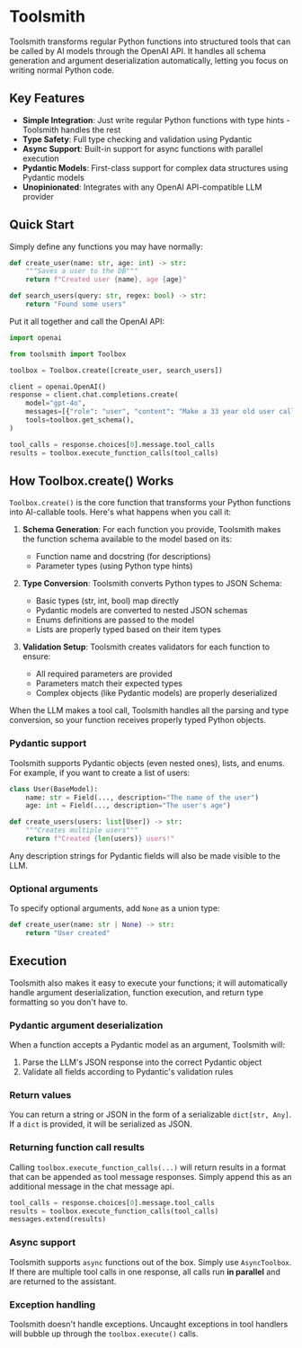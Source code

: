 # Toolsmith

Toolsmith transforms regular Python functions into structured tools that can be called by AI models through the OpenAI API. It handles all schema generation and argument deserialization automatically, letting you focus on writing normal Python code.

## Key Features

- **Simple Integration**: Just write regular Python functions with type hints - Toolsmith handles the rest
- **Type Safety**: Full type checking and validation using Pydantic
- **Async Support**: Built-in support for async functions with parallel execution
- **Pydantic Models**: First-class support for complex data structures using Pydantic models
- **Unopinionated**: Integrates with any OpenAI API-compatible LLM provider

## Quick Start

Simply define any functions you may have normally:

```py
def create_user(name: str, age: int) -> str:
    """Saves a user to the DB"""
    return f"Created user {name}, age {age}"

def search_users(query: str, regex: bool) -> str:
    return "Found some users"
```

Put it all together and call the OpenAI API:

```py
import openai

from toolsmith import Toolbox

toolbox = Toolbox.create([create_user, search_users])

client = openai.OpenAI()
response = client.chat.completions.create(
    model="gpt-4o",
    messages=[{"role": "user", "content": "Make a 33 year old user called Alice"}]
    tools=toolbox.get_schema(),
)

tool_calls = response.choices[0].message.tool_calls
results = toolbox.execute_function_calls(tool_calls)
```

## How Toolbox.create() Works

`Toolbox.create()` is the core function that transforms your Python functions into AI-callable tools. Here's what happens when you call it:

1. **Schema Generation**: For each function you provide, Toolsmith makes the function schema available to the model based on its:

   - Function name and docstring (for descriptions)
   - Parameter types (using Python type hints)

2. **Type Conversion**: Toolsmith converts Python types to JSON Schema:

   - Basic types (str, int, bool) map directly
   - Pydantic models are converted to nested JSON schemas
   - Enums definitions are passed to the model
   - Lists are properly typed based on their item types

3. **Validation Setup**: Toolsmith creates validators for each function to ensure:
   - All required parameters are provided
   - Parameters match their expected types
   - Complex objects (like Pydantic models) are properly deserialized

When the LLM makes a tool call, Toolsmith handles all the parsing and type conversion, so your function receives properly typed Python objects.

### Pydantic support

Toolsmith supports Pydantic objects (even nested ones), lists, and enums. For example, if you want to create a list of users:

```py
class User(BaseModel):
    name: str = Field(..., description="The name of the user")
    age: int = Field(..., description="The user's age")

def create_users(users: list[User]) -> str:
    """Creates multiple users"""
    return f"Created {len(users)} users!"
```

Any description strings for Pydantic fields will also be made visible to the LLM.

### Optional arguments

To specify optional arguments, add `None` as a union type:

```py
def create_user(name: str | None) -> str:
    return "User created"
```

## Execution

Toolsmith also makes it easy to execute your functions; it will automatically handle argument deserialization, function execution, and return type formatting so you don't have to.

### Pydantic argument deserialization

When a function accepts a Pydantic model as an argument, Toolsmith will:

1. Parse the LLM's JSON response into the correct Pydantic object
2. Validate all fields according to Pydantic's validation rules

### Return values

You can return a string or JSON in the form of a serializable `dict[str, Any]`. If a `dict` is provided, it will be serialized as JSON.

### Returning function call results

Calling `toolbox.execute_function_calls(...)` will return results in a format that can be appended as tool message responses. Simply append this as an additional message in the chat message api.

```py
tool_calls = response.choices[0].message.tool_calls
results = toolbox.execute_function_calls(tool_calls)
messages.extend(results)
```

### Async support

Toolsmith supports `async` functions out of the box. Simply use `AsyncToolbox`. If there are multiple tool calls in one response, all calls run **in parallel** and are returned to the assistant.

### Exception handling

Toolsmith doesn't handle exceptions. Uncaught exceptions in tool handlers will bubble up through the `toolbox.execute()` calls.
